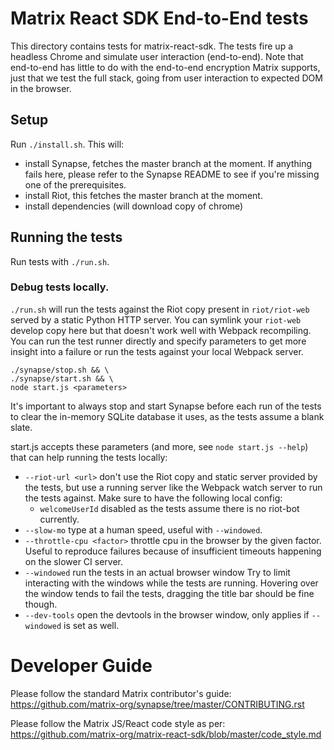 # Matrix React SDK End-to-End tests

This directory contains tests for matrix-react-sdk. The tests fire up a headless Chrome and simulate user interaction (end-to-end). Note that end-to-end has little to do with the end-to-end encryption Matrix supports, just that we test the full stack, going from user interaction to expected DOM in the browser.

## Setup

Run `./install.sh`. This will:
 - install Synapse, fetches the master branch at the moment. If anything fails here, please refer to the Synapse README to see if you're missing one of the prerequisites.
 - install Riot, this fetches the master branch at the moment.
 - install dependencies (will download copy of chrome)

## Running the tests

Run tests with `./run.sh`.

### Debug tests locally.

`./run.sh` will run the tests against the Riot copy present in `riot/riot-web` served by a static Python HTTP server. You can symlink your `riot-web` develop copy here but that doesn't work well with Webpack recompiling. You can run the test runner directly and specify parameters to get more insight into a failure or run the tests against your local Webpack server.

```
./synapse/stop.sh && \
./synapse/start.sh && \
node start.js <parameters>
```
It's important to always stop and start Synapse before each run of the tests to clear the in-memory SQLite database it uses, as the tests assume a blank slate.

start.js accepts these parameters (and more, see `node start.js --help`) that can help running the tests locally:

 - `--riot-url <url>` don't use the Riot copy and static server provided by the tests, but use a running server like the Webpack watch server to run the tests against. Make sure to have the following local config:
   - `welcomeUserId` disabled as the tests assume there is no riot-bot currently.
 - `--slow-mo` type at a human speed, useful with `--windowed`.
 - `--throttle-cpu <factor>` throttle cpu in the browser by the given factor. Useful to reproduce failures because of insufficient timeouts happening on the slower CI server.
 - `--windowed` run the tests in an actual browser window Try to limit interacting with the windows while the tests are running. Hovering over the window tends to fail the tests, dragging the title bar should be fine though.
 - `--dev-tools` open the devtools in the browser window, only applies if `--windowed` is set as well.

Developer Guide
===============

Please follow the standard Matrix contributor's guide:
https://github.com/matrix-org/synapse/tree/master/CONTRIBUTING.rst

Please follow the Matrix JS/React code style as per:
https://github.com/matrix-org/matrix-react-sdk/blob/master/code_style.md
